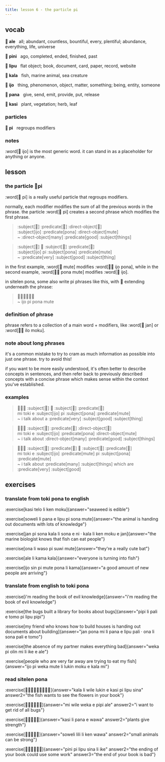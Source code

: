 ```yaml
---
title: lesson 6 - the particle pi
---
```


## vocab
**󱤄 ale**&nbsp;&nbsp;&nbsp;all; abundant, countless, bountiful, every, plentiful; abundance, everything, life, universe

**󱥐 pini**&nbsp;&nbsp;&nbsp;ago, completed, ended, finished, past

**󱤪 lipu**&nbsp;&nbsp;&nbsp;flat object; book, document, card, paper, record, website

**󱤔 kala**&nbsp;&nbsp;&nbsp;fish, marine animal, sea creature

**󱤌 ijo**&nbsp;&nbsp;&nbsp;thing, phenomenon, object, matter, something; being, entity, someone

**󱥌 pana**&nbsp;&nbsp;&nbsp;give, send, emit, provide, put, release

**󱤗 kasi**&nbsp;&nbsp;&nbsp;plant, vegetation; herb, leaf

### particles
**󱥍 pi**&nbsp;&nbsp;&nbsp;regroups modifiers

### notes
:word[󱤌 ijo] is the most generic word. it can stand in as a placeholder for anything or anyone.

## lesson
### the particle 󱥍pi
:word[󱥍 pi] is a really useful particle that regroups modifiers.

normally, each modifier modifies the sum of all the previous words in the phrase. the particle :word[󱥍 pi] creates a second phrase which modifies the first phrase.

> :subject[󱤌] :predicate[󱥔] :direct-object[󱤼] \
> :subject[ijo] :predicate[pona] :direct-object[mute] \
> ~ :direct-object[many] :predicate[good] :subject[things]

> :subject[󱤌] 󱥍 :subject[󱥔] :predicate[󱤼] \
> :subject[ijo] pi :subject[pona] :predicate[mute] \
> ~ :predicate[very] :subject[good] :subject[thing]

in the first example, :word[󱤼 mute] modifies :word[󱤌󱥔 ijo pona], while in the second example, :word[󱥔󱤼 pona mute] modifies :word[󱤌 ijo].

in sitelen pona, some also write pi phrases like this, with 󱥍 extending underneath the phrase:

> 󱤌󱥍󱦗󱥔󱤼󱦘 \
> ~ ijo pi pona mute

### definition of phrase
phrase refers to a collection of a main word + modifiers, like :word[󱤑 jan] or :word[󱤎󱤶 ilo moku].

### note about long phrases
it's a common mistake to try to cram as much information as possible into just one phrase. try to avoid this!

if you want to be more easily understood, it's often better to describe concepts in sentences, and then refer back to previously described concepts with a concise phrase which makes sense within the context you've established.

### examples
> 󱤴󱥬󱤉 :subject[󱤌] 󱥍 :subject[󱥔] :predicate[󱤼] \
> mi toki e :subject[ijo] pi :subject[pona] :predicate[mute] \
> ~ i talk about a :predicate[very] :subject[good] :subject[thing]

> 󱤴󱥬󱤉 :subject[󱤌] :predicate[󱥔] :direct-object[󱤼] \
> mi toki e :subject[ijo] :predicate[pona] :direct-object[mute] \
> ~ i talk about :direct-object[many] :predicate[good] :subject[things]

> 󱤴󱥬󱤉 :subject[󱤌] :predicate[󱤼] 󱥍 :subject[󱥔] :predicate[󱤼] \
> mi toki e :subject[ijo] :predicate[mute] pi :subject[pona] :predicate[mute] \
> ~ i talk about :predicate[many] :subject[things] which are :predicate[very] :subject[good]

## exercises
### translate from toki pona to english
:exercise[kasi telo li ken moku]{answer="seaweed is edible"}

:exercise[soweli li pana e lipu pi sona mute]{answer="the animal is handing out documents with lots of knowledge"}

:exercise[jan pi sona kala li sona e ni · kala li ken moku e jan]{answer="the marine biologist knows that fish can eat people"}

:exercise[ona li waso pi suwi mute]{answer="they're a really cute bat"}

:exercise[ale li kama kala]{answer="everyone is turning into fish"}

:exercise[ijo sin pi mute pona li kama]{answer="a good amount of new people are arriving"}

### translate from english to toki pona
:exercise[i'm reading the book of evil knowledge]{answer="i'm reading the book of evil knowledge"}

:exercise[the bugs built a library for books about bugs]{answer="pipi li pali e tomo pi lipu pipi"}

:exercise[my friend who knows how to build houses is handing out documents about building]{answer="jan pona mi li pana e lipu pali · ona li sona pali e tomo"}

:exercise[the absence of my partner makes everything bad]{answer="weka pi olin mi li ike e ale"}

:exercise[people who are very far away are trying to eat my fish]{answer="ijo pi weka mute li lukin moku e kala mi"}

### read sitelen pona
:exercise[󱤔󱤧󱥷󱤮󱤉󱤗󱥍󱤪󱥞]{answer="kala li wile lukin e kasi pi lipu sina" answer2="the fish wants to see the flowers in your book"}

:exercise[󱤴󱥷󱥶󱤉󱥑󱤄]{answer="mi wile weka e pipi ale" answer2="i want to get rid of all bugs"}

:exercise[󱤗󱤧󱥌󱤉󱥵]{answer="kasi li pana e wawa" answer2="plants give strength"}

:exercise[󱥢󱤨󱤧󱤘󱥵]{answer="soweli lili li ken wawa" answer2="small animals can be strong"}

:exercise[󱥐󱥍󱤪󱥞󱤧󱤍]{answer="pini pi lipu sina li ike" answer2="the ending of your book could use some work" answer3="the end of your book is bad"}